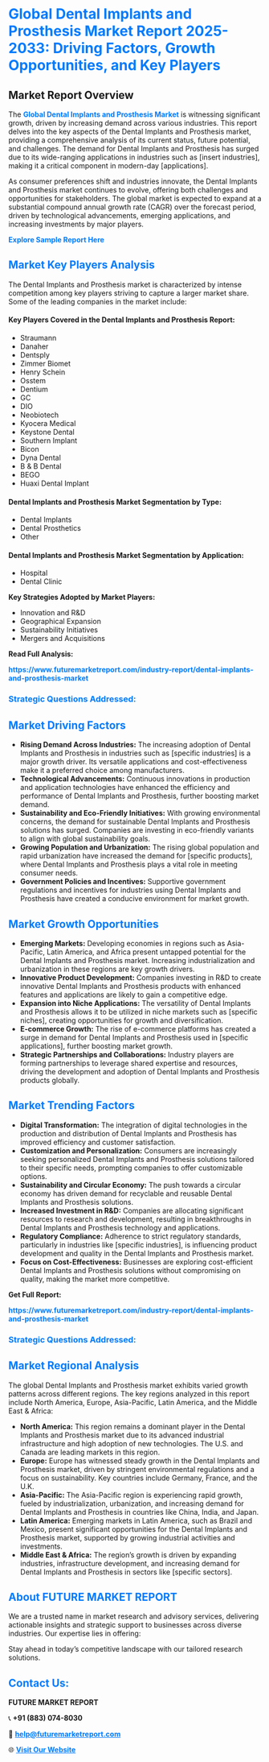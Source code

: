 <h1 style="color: #007BFF;">Global Dental Implants and Prosthesis Market Report 2025-2033: Driving Factors, Growth Opportunities, and Key Players</h1>

<section id="overview">
<h2>Market Report Overview</h2>
<p>The <a href="https://www.futuremarketreport.com/industry-report/dental-implants-and-prosthesis-market" style="color: #007BFF; text-decoration: none;"><strong>Global Dental Implants and Prosthesis Market</strong></a> is witnessing significant growth, driven by increasing demand across various industries. This report delves into the key aspects of the Dental Implants and Prosthesis market, providing a comprehensive analysis of its current status, future potential, and challenges. The demand for Dental Implants and Prosthesis has surged due to its wide-ranging applications in industries such as [insert industries], making it a critical component in modern-day [applications].</p>
<p>As consumer preferences shift and industries innovate, the Dental Implants and Prosthesis market continues to evolve, offering both challenges and opportunities for stakeholders. The global market is expected to expand at a substantial compound annual growth rate (CAGR) over the forecast period, driven by technological advancements, emerging applications, and increasing investments by major players.</p>
</section>

<section id="overview">
<p><a href="https://www.futuremarketreport.com/request-sample/reportId=26702" style="color: #007BFF; text-decoration: none;"><strong>Explore Sample Report Here</strong></a></p>
</section>

<section id="key-players">
<h2 style="color: #007BFF;">Market Key Players Analysis</h2>
<p>The Dental Implants and Prosthesis market is characterized by intense competition among key players striving to capture a larger market share. Some of the leading companies in the market include:</p>
<h4>Key Players Covered in the Dental Implants and Prosthesis Report:</h4>
<ul><li>Straumann</li><li>Danaher</li><li>Dentsply</li><li>Zimmer Biomet</li><li>Henry Schein</li><li>Osstem</li><li>Dentium</li><li>GC</li><li>DIO</li><li>Neobiotech</li><li>Kyocera Medical</li><li>Keystone Dental</li><li>Southern Implant</li><li>Bicon</li><li>Dyna Dental</li><li>B &amp; B Dental</li><li>BEGO</li><li>Huaxi Dental Implant</li></ul>
<h4>Dental Implants and Prosthesis Market Segmentation by Type:</h4>
<ul><li>Dental Implants</li><li>Dental Prosthetics</li><li>Other</li></ul>

<h4>Dental Implants and Prosthesis Market Segmentation by Application:</h4>
<ul><li>Hospital</li><li>Dental Clinic</li></ul>
<p><strong>Key Strategies Adopted by Market Players:</strong></p>
<ul>
<li>Innovation and R&D</li>
<li>Geographical Expansion</li>
<li>Sustainability Initiatives</li>
<li>Mergers and Acquisitions</li>
</ul>
</section>

<section>
<p><strong>Read Full Analysis: </strong></p><a href="https://www.futuremarketreport.com/industry-report/dental-implants-and-prosthesis-market" style="color: #007BFF; text-decoration: none;"><strong>https://www.futuremarketreport.com/industry-report/dental-implants-and-prosthesis-market</strong></a>
<h3 style="color: #007BFF;">Strategic Questions Addressed:</h3>
</section>

<section id="driving-factors">
<h2 style="color: #007BFF;">Market Driving Factors</h2>
<ul>
<li><strong>Rising Demand Across Industries:</strong> The increasing adoption of Dental Implants and Prosthesis in industries such as [specific industries] is a major growth driver. Its versatile applications and cost-effectiveness make it a preferred choice among manufacturers.</li>
<li><strong>Technological Advancements:</strong> Continuous innovations in production and application technologies have enhanced the efficiency and performance of Dental Implants and Prosthesis, further boosting market demand.</li>
<li><strong>Sustainability and Eco-Friendly Initiatives:</strong> With growing environmental concerns, the demand for sustainable Dental Implants and Prosthesis solutions has surged. Companies are investing in eco-friendly variants to align with global sustainability goals.</li>
<li><strong>Growing Population and Urbanization:</strong> The rising global population and rapid urbanization have increased the demand for [specific products], where Dental Implants and Prosthesis plays a vital role in meeting consumer needs.</li>
<li><strong>Government Policies and Incentives:</strong> Supportive government regulations and incentives for industries using Dental Implants and Prosthesis have created a conducive environment for market growth.</li>
</ul>
</section>

<section id="growth-opportunities">
<h2 style="color: #007BFF;">Market Growth Opportunities</h2>
<ul>
<li><strong>Emerging Markets:</strong> Developing economies in regions such as Asia-Pacific, Latin America, and Africa present untapped potential for the Dental Implants and Prosthesis market. Increasing industrialization and urbanization in these regions are key growth drivers.</li>
<li><strong>Innovative Product Development:</strong> Companies investing in R&D to create innovative Dental Implants and Prosthesis products with enhanced features and applications are likely to gain a competitive edge.</li>
<li><strong>Expansion into Niche Applications:</strong> The versatility of Dental Implants and Prosthesis allows it to be utilized in niche markets such as [specific niches], creating opportunities for growth and diversification.</li>
<li><strong>E-commerce Growth:</strong> The rise of e-commerce platforms has created a surge in demand for Dental Implants and Prosthesis used in [specific applications], further boosting market growth.</li>
<li><strong>Strategic Partnerships and Collaborations:</strong> Industry players are forming partnerships to leverage shared expertise and resources, driving the development and adoption of Dental Implants and Prosthesis products globally.</li>
</ul>
</section>

<section id="trending-factors">
<h2 style="color: #007BFF;">Market Trending Factors</h2>
<ul>
<li><strong>Digital Transformation:</strong> The integration of digital technologies in the production and distribution of Dental Implants and Prosthesis has improved efficiency and customer satisfaction.</li>
<li><strong>Customization and Personalization:</strong> Consumers are increasingly seeking personalized Dental Implants and Prosthesis solutions tailored to their specific needs, prompting companies to offer customizable options.</li>
<li><strong>Sustainability and Circular Economy:</strong> The push towards a circular economy has driven demand for recyclable and reusable Dental Implants and Prosthesis solutions.</li>
<li><strong>Increased Investment in R&D:</strong> Companies are allocating significant resources to research and development, resulting in breakthroughs in Dental Implants and Prosthesis technology and applications.</li>
<li><strong>Regulatory Compliance:</strong> Adherence to strict regulatory standards, particularly in industries like [specific industries], is influencing product development and quality in the Dental Implants and Prosthesis market.</li>
<li><strong>Focus on Cost-Effectiveness:</strong> Businesses are exploring cost-efficient Dental Implants and Prosthesis solutions without compromising on quality, making the market more competitive.</li>
</ul>
</section>

<section>
<p><strong>Get Full Report: </strong></p><a href="https://www.futuremarketreport.com/industry-report/dental-implants-and-prosthesis-market" style="color: #007BFF; text-decoration: none;"><strong>https://www.futuremarketreport.com/industry-report/dental-implants-and-prosthesis-market</strong></a>
<h3 style="color: #007BFF;">Strategic Questions Addressed:</h3>
</section>


<section id="regional-analysis">
<h2 style="color: #007BFF;">Market Regional Analysis</h2>
<p>The global Dental Implants and Prosthesis market exhibits varied growth patterns across different regions. The key regions analyzed in this report include North America, Europe, Asia-Pacific, Latin America, and the Middle East & Africa:</p>
<ul>
<li><strong>North America:</strong> This region remains a dominant player in the Dental Implants and Prosthesis market due to its advanced industrial infrastructure and high adoption of new technologies. The U.S. and Canada are leading markets in this region.</li>
<li><strong>Europe:</strong> Europe has witnessed steady growth in the Dental Implants and Prosthesis market, driven by stringent environmental regulations and a focus on sustainability. Key countries include Germany, France, and the U.K.</li>
<li><strong>Asia-Pacific:</strong> The Asia-Pacific region is experiencing rapid growth, fueled by industrialization, urbanization, and increasing demand for Dental Implants and Prosthesis in countries like China, India, and Japan.</li>
<li><strong>Latin America:</strong> Emerging markets in Latin America, such as Brazil and Mexico, present significant opportunities for the Dental Implants and Prosthesis market, supported by growing industrial activities and investments.</li>
<li><strong>Middle East & Africa:</strong> The region’s growth is driven by expanding industries, infrastructure development, and increasing demand for Dental Implants and Prosthesis in sectors like [specific sectors].</li>
</ul>
</section>

<footer>
<h2 style="color: #007BFF;">About FUTURE MARKET REPORT</h2>
<p>We are a trusted name in market research and advisory services, delivering actionable insights and strategic support to businesses across diverse industries. Our expertise lies in offering:</p>

<p>Stay ahead in today’s competitive landscape with our tailored research solutions.</p>

<h2 style="color: #007BFF;">Contact Us:</h2>
<p><strong>FUTURE MARKET REPORT</strong></p>
<p>📞 <strong>+91 (883) 074-8030</strong></p>
<p>📧 <strong><a href="mailto:help@futuremarketreport.com" style="color: #007BFF;">help@futuremarketreport.com</a></strong></p>
<p>🌐 <strong><a href="https://www.futuremarketreport.com/" style="color: #007BFF;">Visit Our Website</a></strong></p>
</footer>